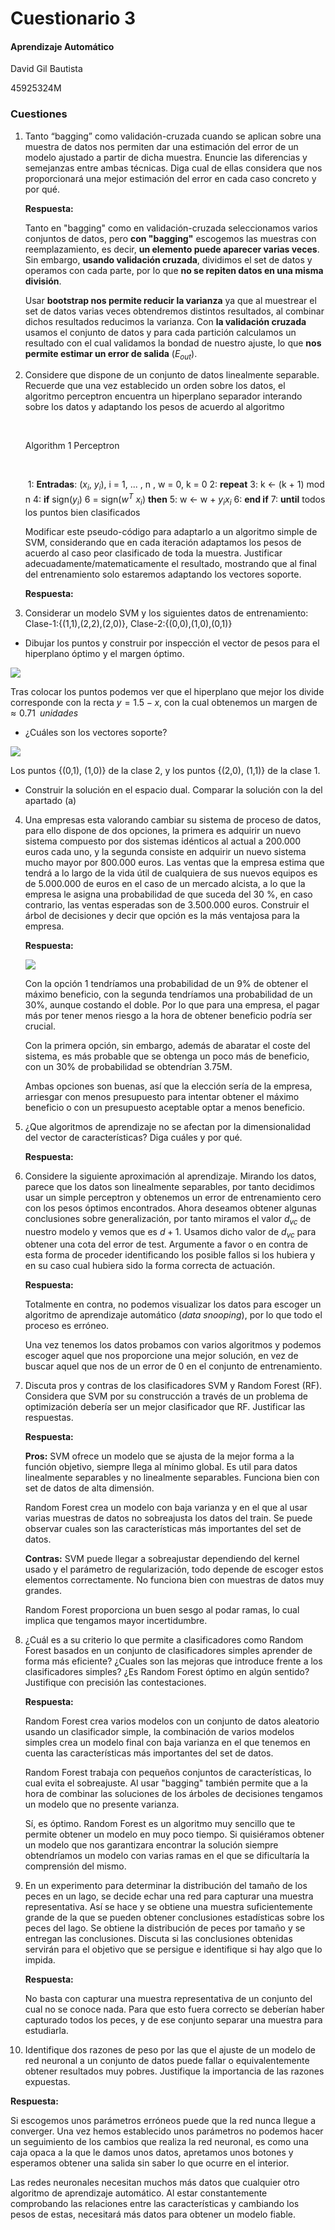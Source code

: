 # Cuestionario 3

#### Aprendizaje Automático

David Gil Bautista

45925324M



### Cuestiones



1. Tanto “bagging” como validación-cruzada cuando se aplican sobre una muestra de datos nos permiten dar una estimación del error de un modelo ajustado a partir de dicha muestra. Enuncie las diferencias y semejanzas entre ambas técnicas. Diga cual de ellas considera que nos proporcionará una mejor estimación del error en cada caso concreto y por qué.

    **Respuesta:**  

    Tanto en "bagging" como en validación-cruzada seleccionamos varios conjuntos de datos, pero **con "bagging"** escogemos las muestras con reemplazamiento, es decir, **un elemento puede aparecer varias veces**. Sin embargo, **usando validación cruzada**, dividimos el set de datos y operamos con cada parte, por lo que **no se repiten datos en una misma división**.

    Usar **bootstrap nos permite reducir la varianza** ya que al muestrear el set de datos varias veces obtendremos distintos resultados, al combinar dichos resultados reducimos la varianza. Con **la validación cruzada** usamos el conjunto de datos y para cada partición calculamos un resultado con el cual validamos la bondad de nuestro ajuste, lo que **nos permite estimar un error de salida** ($E_{out}$).

   

2. Considere que dispone de un conjunto de datos linealmente separable. Recuerde que una vez establecido un orden sobre los datos, el algoritmo perceptron encuentra un hiperplano separador interando sobre los datos y adaptando los pesos de acuerdo al algoritmo

   ​

   Algorithm 1 Perceptron

   ​

   ​	1: **Entradas**: ($x_i$, $y_i$), i = 1, ... , n , w = 0, k = 0
   	2: **repeat**
   	3:	 k ← (k + 1) mod n
   	4: 	**if** sign($y_i$) 6 = sign($w^T$ $x_i$) **then**
   	5: 		w ← w + $y_ix_i$
   	6:	**end if**
   	7: **until** todos los puntos bien clasificados

   

   Modificar este pseudo-código para adaptarlo a un algoritmo simple de SVM, considerando que en cada iteración adaptamos los pesos de acuerdo al caso peor clasificado de toda la muestra. Justificar adecuadamente/matematicamente el resultado, mostrando que al final del entrenamiento solo estaremos adaptando los vectores soporte.

   **Respuesta:** 

   

3. Considerar un modelo SVM y los siguientes datos de entrenamiento: Clase-1:{(1,1),(2,2),(2,0)}, Clase-2:{(0,0),(1,0),(0,1)}

  - Dibujar los puntos y construir por inspección el vector de pesos para el hiperplano óptimo y el margen óptimo.

  ![](C:\Users\David\Documents\MEGA\Dropbox\UGR\CSI\AA\Cuestionarios\C3\ej3a.PNG)

  Tras colocar los puntos podemos ver que el hiperplano que mejor los divide corresponde con la recta $y = 1.5 - x$, con la cual obtenemos un margen de $\approx 0.71 \;\;unidades$

   

  - ¿Cuáles son los vectores soporte?

  ![](C:\Users\David\Documents\MEGA\Dropbox\UGR\CSI\AA\Cuestionarios\C3\ej3b.PNG)

  Los puntos {(0,1), (1,0)} de la clase 2, y los puntos {(2,0), (1,1)} de la clase 1.

   

  - Construir la solución en el espacio dual. Comparar la solución con la del apartado (a)

    

   

4. Una empresas esta valorando cambiar su sistema de proceso de datos, para ello dispone de dos opciones, la primera es adquirir un nuevo sistema compuesto por dos sistemas idénticos al actual a 200.000 euros cada uno, y la segunda consiste en adquirir un nuevo sistema mucho mayor por 800.000 euros. Las ventas que la empresa estima que tendrá a lo largo de la vida útil de cualquiera de sus nuevos equipos es de 5.000.000 de euros en el caso de un mercado alcista, a lo que la empresa le asigna una probabilidad de que suceda del 30 %, en caso contrario, las ventas esperadas son de 3.500.000 euros. Construir el árbol de decisiones y decir que opción es la más ventajosa para la empresa.

   **Respuesta:**

   ![](C:\Users\David\Documents\MEGA\Dropbox\UGR\CSI\AA\Cuestionarios\C3\ej4.png)

   Con la opción 1 tendríamos una probabilidad de un 9% de obtener el máximo beneficio, con la segunda tendríamos una probabilidad de un 30%, aunque costando el doble. Por lo que para una empresa, el pagar más por tener menos riesgo a la hora de obtener beneficio podría ser crucial.

   Con la primera opción, sin embargo, además de abaratar el coste del sistema, es más probable que se obtenga un poco más de beneficio, con un 30% de probabilidad se obtendrían 3.75M.

   Ambas opciones son buenas, así que la elección sería de la empresa, arriesgar con menos presupuesto para intentar obtener el máximo beneficio o con un presupuesto aceptable optar a menos beneficio.

   

5. ¿Que algoritmos de aprendizaje no se afectan por la dimensionalidad del vector de características? Diga cuáles y por qué.

   **Respuesta:** 

   <div style="page-break-after: always;"></div>

6. Considere la siguiente aproximación al aprendizaje. Mirando los datos, parece que los datos son linealmente separables, por tanto decidimos usar un simple perceptron y obtenemos un error de entrenamiento cero con los pesos óptimos encontrados. Ahora deseamos obtener algunas conclusiones sobre generalización, por tanto miramos el valor $d_{vc}$ de nuestro modelo y vemos que es $d + 1$. Usamos dicho valor de $d_{vc}$ para obtener una cota del error de test. Argumente a favor o en contra de esta forma de proceder identificando los posible fallos si los hubiera y en su caso cual hubiera sido la forma correcta de actuación.

   **Respuesta:** 

   Totalmente en contra, no podemos visualizar los datos para escoger un algoritmo de aprendizaje automático (*data snooping*), por lo que todo el proceso es erróneo. 

   Una vez tenemos los datos probamos con varios algoritmos y podemos escoger aquel que nos proporcione una mejor solución, en vez de buscar aquel que nos de un error de 0 en el conjunto de entrenamiento.

   

7. Discuta pros y contras de los clasificadores SVM y Random Forest (RF). Considera que SVM por su construcción a través de un problema de optimización debería ser un mejor clasificador que RF. Justificar las respuestas.

   **Respuesta:** 

   **Pros:** SVM ofrece un modelo que se ajusta de la mejor forma a la función objetivo, siempre llega al mínimo global. Es util para datos linealmente separables y no linealmente separables. Funciona bien con set de datos de alta dimensión. 

   Random Forest crea un modelo con baja varianza y en el que al usar varias muestras de datos no sobreajusta los datos del train. Se puede observar cuales son las características más importantes del set de datos.

   **Contras:** SVM puede llegar a sobreajustar dependiendo del kernel usado y el parámetro de regularización, todo depende de escoger estos elementos correctamente. No funciona bien con muestras de datos muy grandes.

   Random Forest proporciona un buen sesgo al podar ramas, lo cual implica que tengamos mayor incertidumbre. 

    

8. ¿Cuál es a su criterio lo que permite a clasificadores como Random Forest basados en un conjunto de clasificadores simples aprender de forma más eficiente? ¿Cuales son las mejoras que introduce frente a los clasificadores simples? ¿Es Random Forest óptimo en algún sentido? Justifique con precisión las contestaciones.

   **Respuesta:** 

   Random Forest crea varios modelos con un conjunto de datos aleatorio usando un clasificador simple, la combinación de varios modelos simples crea un modelo final con baja varianza en el que tenemos en cuenta las características más importantes del set de datos.

   Random Forest trabaja con pequeños conjuntos de características, lo cual evita el sobreajuste. Al usar "bagging" también permite que a la hora de combinar las soluciones de los árboles de decisiones tengamos un modelo que no presente varianza.

   Sí, es óptimo. Random Forest es un algoritmo muy sencillo que te permite obtener un modelo en muy poco tiempo. Si quisiéramos obtener un modelo que nos garantizara encontrar la solución siempre obtendríamos un modelo con varias ramas en el que se dificultaría la comprensión del mismo.

   <div style="page-break-after: always;"></div>

9. En un experimento para determinar la distribución del tamaño de los peces en un lago, se decide echar una red para capturar una muestra representativa. Así se hace y se obtiene una muestra suficientemente grande de la que se pueden obtener conclusiones estadísticas sobre los peces del lago. Se obtiene la distribución de peces por tamaño y se entregan las conclusiones. Discuta si las conclusiones obtenidas servirán para el objetivo que se persigue e identifique si hay algo que lo impida.

   **Respuesta:** 

   No basta con capturar una muestra representativa de un conjunto del cual no se conoce nada. Para que esto fuera correcto se deberían haber capturado todos los peces, y de ese conjunto separar una muestra para estudiarla.

   

10. Identifique dos razones de peso por las que el ajuste de un modelo de red neuronal a un conjunto de datos puede fallar o equivalentemente obtener resultados muy pobres. Justifique la importancia de las razones expuestas.

  **Respuesta:** 

  Si escogemos unos parámetros erróneos puede que la red nunca llegue a converger. Una vez hemos establecido unos parámetros no podemos hacer un seguimiento de los cambios que realiza la red neuronal, es como una caja opaca a la que le damos unos datos, apretamos unos botones y esperamos obtener una salida sin saber lo que ocurre en el interior.

  Las redes neuronales necesitan muchos más datos que cualquier otro algoritmo de aprendizaje automático. Al estar constantemente comprobando las relaciones entre las características y cambiando los pesos de estas, necesitará más datos para obtener un modelo fiable.